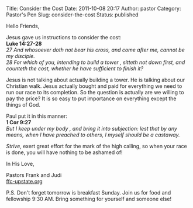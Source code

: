 Title: Consider the Cost
Date: 2011-10-08 20:17
Author: pastor
Category: Pastor's Pen
Slug: consider-the-cost
Status: published

Hello Friends,

Jesus gave us instructions to consider the cost:  
**Luke 14:27-28**  
*27 And whosoever doth not bear his cross, and come after me, cannot be
my disciple.*  
*28 For which of you, intending to build a tower , sitteth not down
first, and counteth the cost, whether he have sufficient to finish it?*

Jesus is not talking about actually building a tower. He is talking
about our Christian walk. Jesus actually bought and paid for everything
we need to run our race to its completion. So the question is actually
are we willing to pay the price? It is so easy to put importance on
everything except the things of God.

Paul put it in this manner:  
**1 Cor 9:27**  
*But I keep under my body , and bring it into subjection: lest that by
any means, when I have preached to others, I myself should be
a castaway.*

*Strive*, exert great effort for the mark of the high calling, so when
your race is done, you will have nothing to be ashamed of!

In His Love,

Pastors Frank and Judi  
[ffc-upstate.org](http://ffc-upstate.org)

P.S. Don't forget tomorrow is breakfast Sunday. Join us for food and
fellowship 9:30 AM. Bring something for yourself and someone else!
